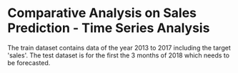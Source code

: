 # Comparative Analysis on Sales Prediction - Time Series Analysis

The train dataset contains data of the year 2013 to 2017 including the target 'sales'. 
The test dataset is for the first the 3 months of 2018 which needs to be forecasted.

